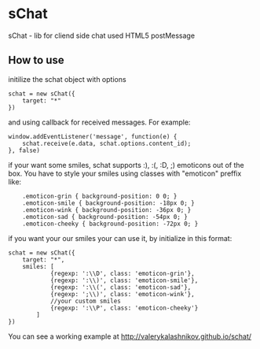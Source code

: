 sChat
=====

sChat - lib for cliend side chat used HTML5 postMessage


How to use
-----

initilize the schat object with options 
```
schat = new sChat({
	target: "*"
})
```
and using callback for received messages.
For example:

```
window.addEventListener('message', function(e) {
	schat.receive(e.data, schat.options.content_id);
}, false)
```

if your want some smiles, schat supports :), :(, :D, ;) emoticons out of the box.
You have to style your smiles using classes with "emoticon" preffix like:
```
	.emoticon-grin { background-position: 0 0; }
	.emoticon-smile { background-position: -18px 0; }
	.emoticon-wink { background-position: -36px 0; }
	.emoticon-sad { background-position: -54px 0; }
	.emoticon-cheeky { background-position: -72px 0; } 
```

if you want your our smiles your can use it, by initialize in this format: 
```
schat = new sChat({
	target: "*",
	smiles: [
			{regexp: ':\\D', class: 'emoticon-grin'},
			{regexp: ':\\)', class: 'emoticon-smile'},
			{regexp: ':\\(', class: 'emoticon-sad'},
			{regexp: ';\\)', class: 'emoticon-wink'},
			//your custom smiles
			{regexp: ':\\P', class: 'emoticon-cheeky'}
		]
})
```
You can see a working example at http://valerykalashnikov.github.io/schat/